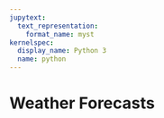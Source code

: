 ```yaml
---
jupytext:
  text_representation:
    format_name: myst
kernelspec:
  display_name: Python 3
  name: python
---
```


# Weather Forecasts
